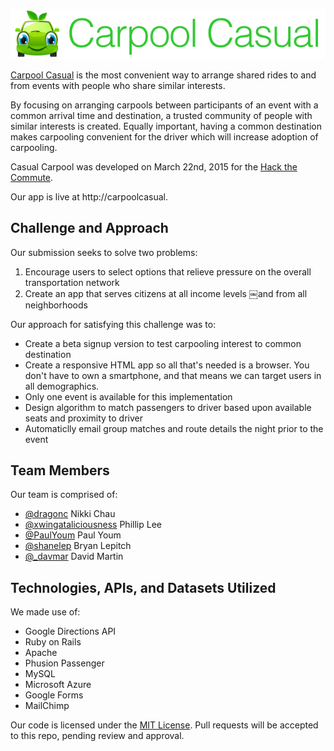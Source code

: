 
![Carpool Casual](/app/assets/images/logo2.png)

[Carpool Casual](http://www.carpoolcasual.com) is the most convenient way to arrange shared rides to and from events with people who share similar interests.

By focusing on arranging carpools between participants of an event with a common arrival time and destination, a trusted community of people with similar interests is created. Equally important, having a common destination makes carpooling convenient for the driver which will increase adoption of carpooling.

Casual Carpool was developed on March 22nd, 2015 for the [Hack the Commute](http://hackthecommute.seattle.gov).

Our app is live at http://carpoolcasual.

## Challenge and Approach

Our submission seeks to solve two problems:

1. Encourage users to select options that relieve pressure on the overall transportation network
2. Create an app that serves citizens at all income levels ￼and from all neighborhoods

Our approach for satisfying this challenge was to:

- Create a beta signup version to test carpooling interest to common destination
- Create a responsive HTML app so all that's needed is a browser. You don't have to own a smartphone, and that means we can target users in all demographics.
- Only one event is available for this implementation
- Design algorithm to match passengers to driver based upon available seats and proximity to driver
- Automaticlly email group matches and route details the night prior to the event


## Team Members

Our team is comprised of:

- [@dragonc](http://twitter.com/dragonc) Nikki Chau
- [@xwingataliciousness](http://github.com/xwingataliciousness) Phillip Lee
- [@PaulYoum](http://github.com/PaulYoum) Paul Youm
- [@shanelep](http://github.com/shanelep) Bryan Lepitch
- [@_davmar](http://twitter.com/_davmar) David Martin

## Technologies, APIs, and Datasets Utilized

We made use of:

- Google Directions API
- Ruby on Rails
- Apache
- Phusion Passenger
- MySQL
- Microsoft Azure
- Google Forms
- MailChimp

Our code is licensed under the [MIT License](LICENSE.md). Pull requests will be accepted to this repo, pending review and approval.

